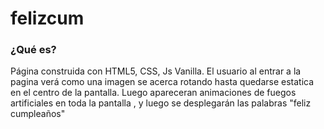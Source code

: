 # felizcum

### ¿Qué es?

Página construida con HTML5, CSS, Js Vanilla. El usuario al entrar a la pagina verá como una imagen se acerca rotando hasta quedarse estatica en el centro de la pantalla. 
Luego apareceran animaciones de fuegos artificiales en toda la pantalla , y luego se desplegarán las palabras "feliz cumpleaños" 
